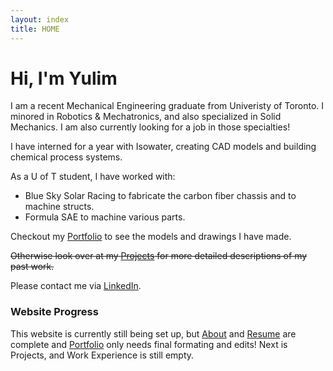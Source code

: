 ```yaml
---
layout: index
title: HOME
---
```


# Hi, I'm Yulim
I am a recent Mechanical Engineering graduate from Univeristy of Toronto. I minored in Robotics & Mechatronics, and also specialized in Solid Mechanics. I am also currently looking for a job in those specialties!

I have interned for a year with Isowater, creating CAD models and building chemical process systems.

[comment]: # ( More details on what i was at iso?? )

As a U of T student, I have worked with:
- Blue Sky Solar Racing to fabricate the carbon fiber chassis and to machine structs.
- Formula SAE to machine various parts.

Checkout my [Portfolio](/CAD_Portfolio.md) to see the models and drawings I have made. 

~~Otherwise look over at my [Projects](category/projects.md) for more detailed descriptions of my past work.~~

Please contact me via [LinkedIn](https://www.linkedin.com/in/yulim-lee-24b227131/).

[comment]: # ( Add link to outside???? )
[comment]: # ( Might change blurb details later )


### Website Progress
This website is currently still being set up, but [About](/about.md) and [Resume](/Resume.md) are  complete and [Portfolio](/CAD_Portfolio.md) only needs final formating and edits!  Next is Projects, and Work Experience is still empty.

